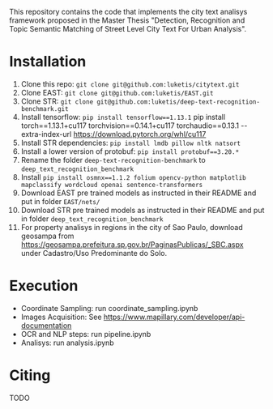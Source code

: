 ﻿This repository contains the code that implements the city text analisys framework proposed in the Master Thesis "Detection, Recognition and Topic Semantic Matching of Street Level City Text For Urban Analysis". 

# Installation

1. Clone this repo: `git clone git@github.com:luketis/citytext.git`
2. Clone EAST: `git clone git@github.com:luketis/EAST.git`
3. Clone STR: `git clone git@github.com:luketis/deep-text-recognition-benchmark.git`
4. Install tensorflow: `pip install tensorflow==1.13.1`
pip install torch==1.13.1+cu117 torchvision==0.14.1+cu117 torchaudio==0.13.1 --extra-index-url https://download.pytorch.org/whl/cu117
5. Install STR dependencies: `pip install lmdb pillow nltk natsort`
6. Install a lower version of protobuf: `pip install protobuf==3.20.*`
7. Rename the folder `deep-text-recognition-benchmark` to `deep_text_recognition_benchmark`
8. Install `pip install osmnx==1.1.2 folium opencv-python matplotlib mapclassify wordcloud openai sentence-transformers`
9. Download EAST pre trained models as instructed in their README and put in folder `EAST/nets/`
10. Download STR pre trained models as instructed in their README and put in folder `deep_text_recognition_benchmark`
11. For property analisys in regions in the city of Sao Paulo, download geosampa from https://geosampa.prefeitura.sp.gov.br/PaginasPublicas/_SBC.aspx under Cadastro/Uso Predominante do Solo.


# Execution

- Coordinate Sampling: run coordinate_sampling.ipynb
- Images Acquisition: See https://www.mapillary.com/developer/api-documentation
- OCR and NLP steps: run pipeline.ipynb
- Analisys: run analysis.ipynb

# Citing
TODO 
